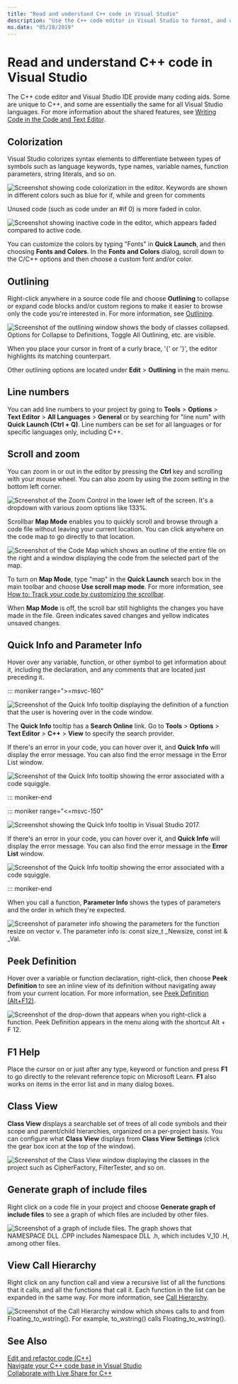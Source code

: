 ```yaml
---
title: "Read and understand C++ code in Visual Studio"
description: "Use the C++ code editor in Visual Studio to format, and understand your code."
ms.date: "05/28/2019"
---
```

# Read and understand C++ code in Visual Studio

The C++ code editor and Visual Studio IDE provide many coding aids. Some are unique to C++, and some are essentially the same for all Visual Studio languages. For more information about the shared features, see [Writing Code in the Code and Text Editor](/visualstudio/ide/writing-code-in-the-code-and-text-editor).  

## Colorization

Visual Studio colorizes syntax elements to differentiate between types of symbols such as language keywords, type names, variable names, function parameters, string literals, and so on.

![Screenshot showing code colorization in the editor. Keywords are shown in different colors such as blue for if, while and green for comments](../ide/media/code-outline-colorization.png "C++ colorization")

Unused code (such as code under an #if 0) is more faded in color.

![Screenshot showing inactive code in the editor, which appears faded compared to active code.](../ide/media/inactive-code-cpp.png "C++ inactive code")

You can customize the colors by typing "Fonts" in **Quick Launch**, and then choosing **Fonts and Colors**. In the **Fonts and Colors** dialog, scroll down to the C/C++ options and then choose a custom font and/or color.

## Outlining

Right-click anywhere in a source code file and choose **Outlining** to collapse or expand code blocks and/or custom regions to make it easier to browse only the code you're interested in. For more information, see [Outlining](/visualstudio/ide/outlining).

![Screenshot of the outlining window shows the body of classes collapsed. Options for Collapse to Definitions, Toggle All Outlining, etc. are visible.](../ide/media/vs2015_cpp_outlining.png)

When you place your cursor in front of a curly brace, '{' or '}', the editor highlights its matching counterpart.

Other outlining options are located under **Edit** > **Outlining** in the main menu.

## Line numbers

You can add line numbers to your project by going to **Tools** > **Options** > **Text Editor** > **All Languages** > **General** or by searching for "line num" with **Quick Launch (Ctrl + Q)**. Line numbers can be set for all languages or for specific languages only, including C++.

## Scroll and zoom

You can zoom in or out in the editor by pressing the **Ctrl** key and scrolling with your mouse wheel. You can also zoom by using the zoom setting in the bottom left corner.

![Screenshot of the Zoom Control in the lower left of the screen. It's a dropdown with various zoom options like 133%.](../ide/media/zoom-control.png)

Scrollbar **Map Mode** enables you to quickly scroll and browse through a code file without leaving your current location. You can click anywhere on the code map to go directly to that location.

![Screenshot of the Code Map which shows an outline of the entire file on the right and a window displaying the code from the selected part of the map.](../ide/media/vs2015-cpp-code-map.png)

To turn on **Map Mode**, type "map" in the **Quick Launch** search box in the main toolbar and choose **Use scroll map mode**. For more information, see [How to: Track your code by customizing the scrollbar](/visualstudio/ide/how-to-track-your-code-by-customizing-the-scrollbar).

When **Map Mode** is off, the scroll bar still highlights the changes you have made in the file. Green indicates saved changes and yellow indicates unsaved changes.

## Quick Info and Parameter Info

Hover over any variable, function, or other symbol to get information about it, including the declaration, and any comments that are located just preceding it.

::: moniker range=">=msvc-160"

![Screenshot of the Quick Info tooltip displaying the definition of a function that the user is hovering over in the code window.](../ide/media/quick-info-vs2019.png "Quick Info")

The **Quick Info** tooltip has a **Search Online** link. Go to **Tools** > **Options** > **Text Editor** > **C++** > **View** to specify the search provider.

If there's an error in your code, you can hover over it, and **Quick Info** will display the error message. You can also find the error message in the Error List window.

![Screenshot of the Quick Info tooltip showing the error associated with a code squiggle.](../ide/media/quickinfo-on-error.png "Quick Info on error")

::: moniker-end

::: moniker range="<=msvc-150"

![Screenshot showing the Quick Info tooltip in Visual Studio 2017.](../ide/media/quick-info.png "Quick Info")

If there's an error in your code, you can hover over it, and **Quick Info** will display the error message. You can also find the error message in the **Error List** window.

![Screenshot of the Quick Info tooltip showing the error associated with a code squiggle.](../ide/media/quickinfo-on-error.png "Quick Info on error")

::: moniker-end

When you call a function, **Parameter Info** shows the types of parameters and the order in which they're expected.

![Screenshot of parameter info showing the parameters for the function resize on vector v. The parameter info is: const size_t _Newsize, const int & _Val.](../ide/media/parameter-info.png)

## Peek Definition

Hover over a variable or function declaration, right-click, then choose **Peek Definition** to see an inline view of its definition without navigating away from your current location. For more information, see [Peek Definition (Alt+F12)](/visualstudio/ide/how-to-view-and-edit-code-by-using-peek-definition-alt-plus-f12).

![Screenshot of the drop-down that appears when you right-click a function. Peek Definition appears in the menu along with the shortcut Alt + F 12.](../ide/media/vs2015_cpp_peek_definition.png)

## F1 Help

Place the cursor on or just after any type, keyword or function and press **F1** to go directly to the relevant reference topic on Microsoft Learn. **F1** also works on items in the error list and in many dialog boxes.

## Class View

**Class View** displays a searchable set of trees of all code symbols and their scope and parent/child hierarchies, organized on a per-project basis. You can configure what **Class View** displays from **Class View Settings** (click the gear box icon at the top of the window).

![Screenshot of the Class View window displaying the classes in the project such as CipherFactory, FilterTester, and so on.](../ide/media/class-view.png)

## Generate graph of include files

Right click on a code file in your project and choose **Generate graph of include files** to see a graph of which files are included by other files.

![Screenshot of a graph of include files. The graph shows that NAMESPACE DLL .CPP includes Namespace DLL .h, which includes V_10 .H, among other files.](../ide/media/vs2015_cpp_include_graph.png)

## View Call Hierarchy

Right click on any function call and view a recursive list of all the functions that it calls, and all the functions that call it. Each function in the list can be expanded in the same way. For more information, see [Call Hierarchy](/visualstudio/ide/reference/call-hierarchy).

![Screenshot of the Call Hierarchy window which shows calls to and from Floating_to_wstring(). For example, to_wstring() calls Floating_to_wstring().](../ide/media/vs2015_cpp_call_hierarchy.png)

## See Also

[Edit and refactor code (C++)](writing-and-refactoring-code-cpp.md)</br>
[Navigate your C++ code base in Visual Studio](navigate-code-cpp.md)</br>
[Collaborate with Live Share for C++](live-share-cpp.md)
